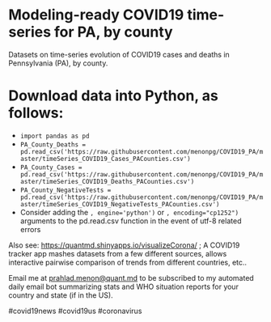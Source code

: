 # Modeling-ready COVID19 time-series for PA, by county 
Datasets on time-series evolution of COVID19 cases and deaths in Pennsylvania (PA), by county.  

# Download data into Python, as follows:
- `import pandas as pd`
- `PA_County_Deaths = pd.read_csv('https://raw.githubusercontent.com/menonpg/COVID19_PA/master/timeSeries_COVID19_Cases_PACounties.csv')`
- `PA_County_Cases = pd.read_csv('https://raw.githubusercontent.com/menonpg/COVID19_PA/master/timeSeries_COVID19_Deaths_PACounties.csv')`
- `PA_County_NegativeTests = pd.read_csv('https://raw.githubusercontent.com/menonpg/COVID19_PA/master/timeSeries_COVID19_NegativeTests_PACounties.csv')`
- Consider adding the `, engine='python')` or `, encoding="cp1252")` arguments to the pd.read.csv function in the event of utf-8 related errors 

Also see: https://quantmd.shinyapps.io/visualizeCorona/ ; A COVID19 tracker app mashes datasets from a few different sources, allows interactive pairwise comparison of trends from different countries, etc..  

Email me at prahlad.menon@quant.md to be subscribed to my automated daily email bot summarizing stats and WHO situation reports for your country and state (if in the US).  


#covid19news #covid19us #coronavirus
